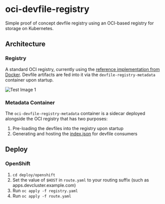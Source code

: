 # oci-devfile-registry

Simple proof of concept devfile registry using an OCI-based registry for storage on Kubernetes.

## Architecture

### Registry

A standard OCI registry, currently using the [reference implementation from Docker](https://hub.docker.com/_/registry). Devfile artifacts are fed into it via the `devfile-registry-metadata` container upon startup.

![Test Image 1](https://user-images.githubusercontent.com/606959/88183913-5e417280-cc32-11ea-9509-651bb44d9280.png)

### Metadata Container

The `oci-devfile-registry-metadata` container is a sidecar deployed alongside the OCI registry that has two purposes:
1) Pre-loading the devfiles into the registry upon startup
2) Generating and hosting the [index.json](https://raw.githubusercontent.com/odo-devfiles/registry/master/devfiles/index.json) for devfile consumers

## Deploy

### OpenShift

1) `cd deploy/openshift`
2) Set the value of `$HOST` in `route.yaml` to your routing suffix (such as apps.devcluster.example.com)
3) Run `oc apply -f registry.yaml`
4) Run `oc apply -f route.yaml`
